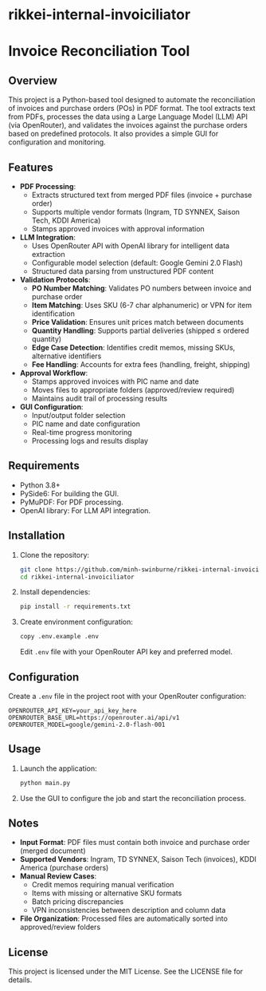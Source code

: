 # rikkei-internal-invoiciliator

# Invoice Reconciliation Tool

## Overview
This project is a Python-based tool designed to automate the reconciliation of invoices and purchase orders (POs) in PDF format. The tool extracts text from PDFs, processes the data using a Large Language Model (LLM) API (via OpenRouter), and validates the invoices against the purchase orders based on predefined protocols. It also provides a simple GUI for configuration and monitoring.

## Features
- **PDF Processing**: 
  - Extracts structured text from merged PDF files (invoice + purchase order)
  - Supports multiple vendor formats (Ingram, TD SYNNEX, Saison Tech, KDDI America)
  - Stamps approved invoices with approval information
- **LLM Integration**: 
  - Uses OpenRouter API with OpenAI library for intelligent data extraction
  - Configurable model selection (default: Google Gemini 2.0 Flash)
  - Structured data parsing from unstructured PDF content
- **Validation Protocols**:
  - **PO Number Matching**: Validates PO numbers between invoice and purchase order
  - **Item Matching**: Uses SKU (6-7 char alphanumeric) or VPN for item identification
  - **Price Validation**: Ensures unit prices match between documents
  - **Quantity Handling**: Supports partial deliveries (shipped ≤ ordered quantity)
  - **Edge Case Detection**: Identifies credit memos, missing SKUs, alternative identifiers
  - **Fee Handling**: Accounts for extra fees (handling, freight, shipping)
- **Approval Workflow**:
  - Stamps approved invoices with PIC name and date
  - Moves files to appropriate folders (approved/review required)
  - Maintains audit trail of processing results
- **GUI Configuration**:
  - Input/output folder selection
  - PIC name and date configuration
  - Real-time progress monitoring
  - Processing logs and results display

## Requirements
- Python 3.8+
- PySide6: For building the GUI.
- PyMuPDF: For PDF processing.
- OpenAI library: For LLM API integration.

## Installation
1. Clone the repository:
   ```bash
   git clone https://github.com/minh-swinburne/rikkei-internal-invoiciliator.git
   cd rikkei-internal-invoiciliator
   ```
2. Install dependencies:
   ```bash
   pip install -r requirements.txt
   ```
3. Create environment configuration:
   ```bash
   copy .env.example .env
   ```
   Edit `.env` file with your OpenRouter API key and preferred model.

## Configuration
Create a `.env` file in the project root with your OpenRouter configuration:
```env
OPENROUTER_API_KEY=your_api_key_here
OPENROUTER_BASE_URL=https://openrouter.ai/api/v1
OPENROUTER_MODEL=google/gemini-2.0-flash-001
```

## Usage
1. Launch the application:
   ```bash
   python main.py
   ```
2. Use the GUI to configure the job and start the reconciliation process.

## Notes
- **Input Format**: PDF files must contain both invoice and purchase order (merged document)
- **Supported Vendors**: Ingram, TD SYNNEX, Saison Tech (invoices), KDDI America (purchase orders)
- **Manual Review Cases**: 
  - Credit memos requiring manual verification
  - Items with missing or alternative SKU formats
  - Batch pricing discrepancies
  - VPN inconsistencies between description and column data
- **File Organization**: Processed files are automatically sorted into approved/review folders

## License
This project is licensed under the MIT License. See the LICENSE file for details.

